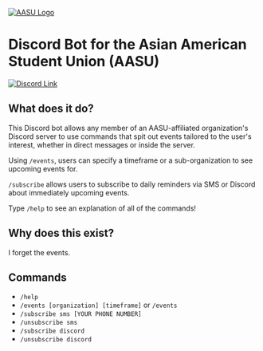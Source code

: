 [![AASU Logo](https://asianamericanstudentunion354088852.files.wordpress.com/2017/11/cropped-aasu_logo.png)](https://discord.gg/JNDMTvxWuM)
# Discord Bot for the Asian American Student Union (AASU)
[![Discord Link](https://abroadamerican.com/wp-content/uploads/2017/12/discord-rectangle-500x160.png)](https://discord.com/oauth2/authorize?client_id=1152447548875878530&permissions=8&scope=bot)


## What does it do?
This Discord bot allows any member of an AASU-affiliated organization's Discord server to use commands that spit out events tailored to the user's interest, whether in direct messages or inside the server.  

Using `/events`, users can specify a timeframe or a sub-organization to see upcoming events for.

`/subscribe` allows users to subscribe to daily reminders via SMS or Discord about immediately upcoming events. 

Type `/help` to see an explanation of all of the commands!  

## Why does this exist?
I forget the events.

## Commands
- `/help`
- `/events [organization] [timeframe]` or `/events`
- `/subscribe sms [YOUR PHONE NUMBER]`
- `/unsubscribe sms`
- `/subscribe discord` 
- `/unsubscribe discord`